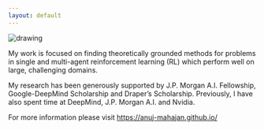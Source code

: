 ```yaml
---
layout: default
---
```


<img src="https://github.com/oxwhirl/home/blob/master/assets/img/anuj.jpg?raw=true" alt="drawing" class="portrait"/>

My work is focused on finding theoretically grounded methods for problems in single and multi-agent reinforcement learning (RL) which perform well on large, challenging domains.

My research has been generously supported by J.P. Morgan A.I. Fellowship, Google-DeepMind Scholarship and Draper’s Scholarship. Previously, I have also spent time at DeepMind, J.P. Morgan A.I. and Nvidia.

For more information please visit https://anuj-mahajan.github.io/
